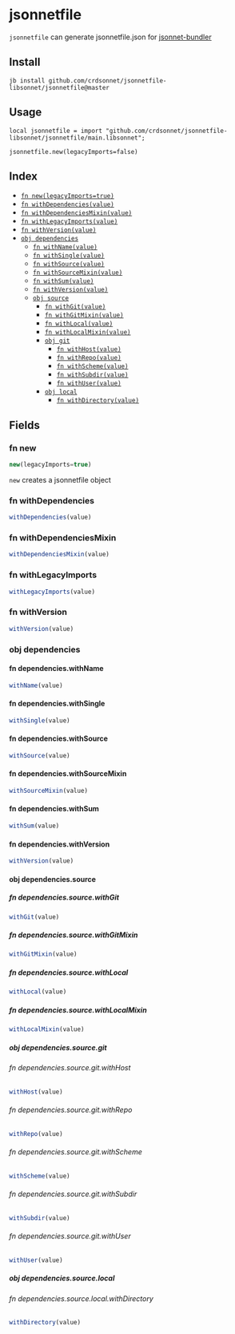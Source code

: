 # jsonnetfile

`jsonnetfile` can generate jsonnetfile.json for [jsonnet-bundler](https://github.com/jsonnet-bundler/jsonnet-bundler)


## Install

```
jb install github.com/crdsonnet/jsonnetfile-libsonnet/jsonnetfile@master
```

## Usage

```jsonnet
local jsonnetfile = import "github.com/crdsonnet/jsonnetfile-libsonnet/jsonnetfile/main.libsonnet";

jsonnetfile.new(legacyImports=false)

```

## Index

* [`fn new(legacyImports=true)`](#fn-new)
* [`fn withDependencies(value)`](#fn-withdependencies)
* [`fn withDependenciesMixin(value)`](#fn-withdependenciesmixin)
* [`fn withLegacyImports(value)`](#fn-withlegacyimports)
* [`fn withVersion(value)`](#fn-withversion)
* [`obj dependencies`](#obj-dependencies)
  * [`fn withName(value)`](#fn-dependencieswithname)
  * [`fn withSingle(value)`](#fn-dependencieswithsingle)
  * [`fn withSource(value)`](#fn-dependencieswithsource)
  * [`fn withSourceMixin(value)`](#fn-dependencieswithsourcemixin)
  * [`fn withSum(value)`](#fn-dependencieswithsum)
  * [`fn withVersion(value)`](#fn-dependencieswithversion)
  * [`obj source`](#obj-dependenciessource)
    * [`fn withGit(value)`](#fn-dependenciessourcewithgit)
    * [`fn withGitMixin(value)`](#fn-dependenciessourcewithgitmixin)
    * [`fn withLocal(value)`](#fn-dependenciessourcewithlocal)
    * [`fn withLocalMixin(value)`](#fn-dependenciessourcewithlocalmixin)
    * [`obj git`](#obj-dependenciessourcegit)
      * [`fn withHost(value)`](#fn-dependenciessourcegitwithhost)
      * [`fn withRepo(value)`](#fn-dependenciessourcegitwithrepo)
      * [`fn withScheme(value)`](#fn-dependenciessourcegitwithscheme)
      * [`fn withSubdir(value)`](#fn-dependenciessourcegitwithsubdir)
      * [`fn withUser(value)`](#fn-dependenciessourcegitwithuser)
    * [`obj local`](#obj-dependenciessourcelocal)
      * [`fn withDirectory(value)`](#fn-dependenciessourcelocalwithdirectory)

## Fields

### fn new

```ts
new(legacyImports=true)
```

`new` creates a jsonnetfile object


### fn withDependencies

```ts
withDependencies(value)
```



### fn withDependenciesMixin

```ts
withDependenciesMixin(value)
```



### fn withLegacyImports

```ts
withLegacyImports(value)
```



### fn withVersion

```ts
withVersion(value)
```



### obj dependencies


#### fn dependencies.withName

```ts
withName(value)
```



#### fn dependencies.withSingle

```ts
withSingle(value)
```



#### fn dependencies.withSource

```ts
withSource(value)
```



#### fn dependencies.withSourceMixin

```ts
withSourceMixin(value)
```



#### fn dependencies.withSum

```ts
withSum(value)
```



#### fn dependencies.withVersion

```ts
withVersion(value)
```



#### obj dependencies.source


##### fn dependencies.source.withGit

```ts
withGit(value)
```



##### fn dependencies.source.withGitMixin

```ts
withGitMixin(value)
```



##### fn dependencies.source.withLocal

```ts
withLocal(value)
```



##### fn dependencies.source.withLocalMixin

```ts
withLocalMixin(value)
```



##### obj dependencies.source.git


###### fn dependencies.source.git.withHost

```ts
withHost(value)
```



###### fn dependencies.source.git.withRepo

```ts
withRepo(value)
```



###### fn dependencies.source.git.withScheme

```ts
withScheme(value)
```



###### fn dependencies.source.git.withSubdir

```ts
withSubdir(value)
```



###### fn dependencies.source.git.withUser

```ts
withUser(value)
```



##### obj dependencies.source.local


###### fn dependencies.source.local.withDirectory

```ts
withDirectory(value)
```


